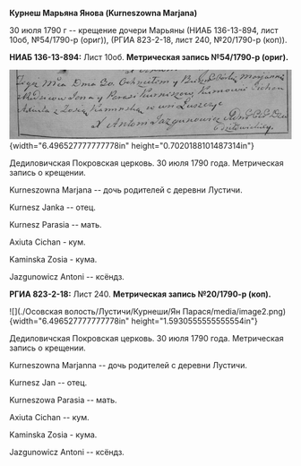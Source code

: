 **Курнеш Марьяна Янова (Kurneszowna Marjana)**

30 июля 1790 г -- крещение дочери Марьяны (НИАБ 136-13-894, лист 10об,
№54/1790-р (ориг)), (РГИА 823-2-18, лист 240, №20/1790-р (коп)).

**НИАБ 136-13-894:** Лист 10об. **Метрическая запись №54/1790-р
(ориг).**

![](./media/9b0081877fa771c8bf6d7a22e2230f70502cc77d.png){width="6.496527777777778in"
height="0.7020188101487314in"}

Дедиловичская Покровская церковь. 30 июля 1790 года. Метрическая запись
о крещении.

Kurneszowna Marjana -- дочь родителей с деревни Лустичи.

Kurnesz Janka -- отец.

Kurnesz Parasia -- мать.

Axiuta Cichan - кум.

Kaminska Zosia - кума.

Jazgunowicz Antoni -- ксёндз.

**РГИА 823-2-18:** Лист 240. **Метрическая запись №20/1790-р (коп).**

![](./Осовская волость/Лустичи/Курнеши/Ян Парася/media/image2.png){width="6.496527777777778in"
height="1.5930555555555554in"}

Дедиловичская Покровская церковь. 30 июля 1790 года. Метрическая запись
о крещении.

Kurneszowna Marjanna -- дочь родителей с деревни Лустичи.

Kurnesz Jan -- отец.

Kurneszowa Parasia -- мать.

Axiuta Cichan -- кум.

Kaminska Zosia - кума.

Jazgunowicz Antoni -- ксёндз.
